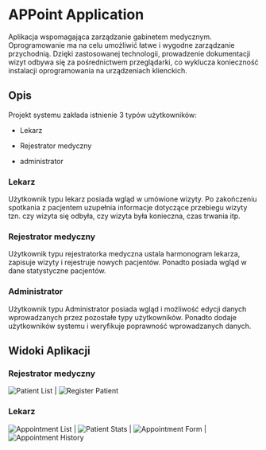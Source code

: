 # APPoint Application
Aplikacja wspomagająca zarządzanie gabinetem medycznym. Oprogramowanie ma na celu umożliwić łatwe i wygodne zarządzanie przychodnią. Dzięki zastosowanej technologii, prowadzenie dokumentacji wizyt odbywa się za pośrednictwem przeglądarki, co wyklucza konieczność instalacji oprogramowania na urządzeniach klienckich. 

## Opis 

Projekt systemu zakłada istnienie 3 typów użytkowników: 

- Lekarz 

- Rejestrator medyczny 

- administrator 

### Lekarz

Użytkownik typu lekarz posiada wgląd w umówione wizyty. Po zakończeniu spotkania z pacjentem uzupełnia informacje dotyczące przebiegu wizyty tzn. czy wizyta się odbyła, czy wizyta była konieczna, czas trwania itp. 

### Rejestrator medyczny

Użytkownik typu rejestratorka medyczna ustala harmonogram lekarza, zapisuje wizyty i rejestruje nowych pacjentów. Ponadto posiada wgląd w dane statystyczne pacjentów.  

### Administrator 

Użytkownik typu Administrator posiada wgląd i możliwość edycji danych wprowadzanych przez pozostałe typy użytkowników. Ponadto dodaje użytkowników systemu i weryfikuje poprawność wprowadzanych danych.  

## Widoki Aplikacji

### Rejestrator medyczny

![Patient List](https://media.discordapp.net/attachments/971451503275569223/974207922349441074/unknown.png?width=234&height=443) | ![Register Patient](https://media.discordapp.net/attachments/971451503275569223/974207999159705661/unknown.png?width=234&height=443)

### Lekarz


![Appointment List](https://media.discordapp.net/attachments/971448906523238523/974214876006342656/unknown.png?width=234&height=443) | ![Patient Stats](https://media.discordapp.net/attachments/971448906523238523/974214875431706694/unknown.png?width=234&height=443) | ![Appointment Form](https://media.discordapp.net/attachments/971448906523238523/974214875029073950/unknown.png?width=234&height=443) | ![Appointment History](https://media.discordapp.net/attachments/971448906523238523/974214875767275540/unknown.png?width=234&height=443)